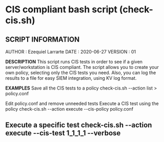 # CIS compliant bash script (check-cis.sh)

**SCRIPT INFORMATION**
---------------------------------------------------------
AUTHOR  : Ezequiel Larrarte
DATE    : 2020-06-27
VERSION : 01

**DESCRIPTION**
This script runs CIS tests in order to see
if a given server/workstation is CIS compliant.
The script allows you to create your own policy, selecting
only the CIS tests you need. Also, you can log the results
to a file for easy SIEM integration, using KV log format.

**EXAMPLES**
Save all the CIS tests to a policy
check-cis.sh --action list > policy.conf

Edit policy.conf and remove unneeded tests
Execute a CIS test using the policy
check-cis.sh --action execute --cis-policy policy.conf

Execute a specific test
check-cis.sh --action execute --cis-test 1_1_1_1 --verbose
---------------------------------------------------------

